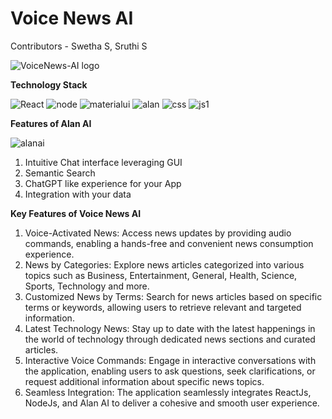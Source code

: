 # Voice News AI

Contributors - Swetha S, Sruthi S

![VoiceNews-AI logo](https://github.com/Swetha5021/VoiceNews-AI/assets/110710815/7ce5b4b6-26bf-48ac-999e-b7c81806ebd7)

**Technology Stack**

![React](https://github.com/Swetha5021/VoiceNews-AI/assets/110710815/b6b4c157-e807-4b28-af6b-9014255190ba)      ![node](https://github.com/Swetha5021/VoiceNews-AI/assets/110710815/694543be-b36f-4ba2-8a47-ceead1a27819)      ![materialui](https://github.com/Swetha5021/VoiceNews-AI/assets/110710815/7dcdeee9-509b-49c7-a323-3fc4a6eea0cb)      ![alan](https://github.com/Swetha5021/VoiceNews-AI/assets/110710815/d0eb40b0-d229-436c-a35f-3fc227104134)      ![css](https://github.com/Swetha5021/VoiceNews-AI/assets/110710815/8b556b19-35a6-4d66-af12-df9516328f17)         ![js1](https://github.com/Swetha5021/VoiceNews-AI/assets/110710815/196e0d4c-c3d2-4916-9758-f696758c9db7)

**Features of Alan AI**
 
![alanai](https://github.com/Swetha5021/VoiceNews-AI/assets/110710815/033889cd-b401-4dee-a41f-ad42bbed8603)


1. Intuitive Chat interface leveraging GUI
2. Semantic Search
3. ChatGPT like experience for your App
4. Integration with your data

**Key Features of Voice News AI**

1. Voice-Activated News: Access news updates by providing audio commands, enabling a hands-free and convenient news consumption experience.
2. News by Categories: Explore news articles categorized into various topics such as Business, Entertainment, General, Health, Science, Sports, Technology and more.
3. Customized News by Terms: Search for news articles based on specific terms or keywords, allowing users to retrieve relevant and targeted information.
4. Latest Technology News: Stay up to date with the latest happenings in the world of technology through dedicated news sections and curated articles.
5. Interactive Voice Commands: Engage in interactive conversations with the application, enabling users to ask questions, seek clarifications, or request additional information about specific news topics.
6. Seamless Integration: The application seamlessly integrates ReactJs, NodeJs, and Alan AI to deliver a cohesive and smooth user experience.





